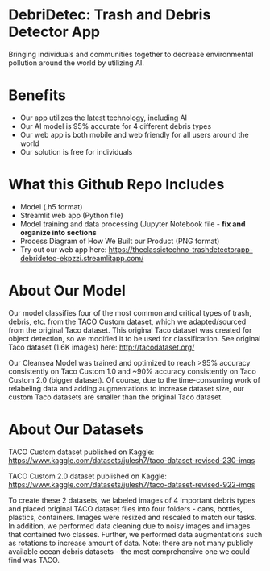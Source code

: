 # DebriDetec: Trash and Debris Detector App

Bringing individuals and communities together to decrease environmental pollution around the world by utilizing AI.

# Benefits
- Our app utilizes the latest technology, including AI <br>
- Our AI model is 95% accurate for 4 different debris types <br>
- Our web app is both mobile and web friendly for all users around the world <br>
- Our solution is free for individuals <br>

# What this Github Repo Includes
- Model (.h5 format) <br>
- Streamlit web app (Python file) <br>
- Model training and data processing (Jupyter Notebook file - <b> fix and organize into sections </b> <br>
- Process Diagram of How We Built our Product (PNG format) <br>
- Try out our web app here: https://theclassictechno-trashdetectorapp-debridetec-ekpzzi.streamlitapp.com/

# About Our Model
Our model classifies four of the most common and critical types of trash, debris, etc. from the TACO Custom dataset, which we adapted/sourced from the original Taco dataset. This original Taco dataset was created for object detection, so we modified it to be used for classification. See original Taco dataset (1.6K images) here: http://tacodataset.org/

Our Cleansea Model was trained and optimized to reach >95% accuracy consistently on Taco Custom 1.0 and ~90% accuracy consistently on Taco Custom 2.0 (bigger dataset). Of course, due to the time-consuming work of relabeling data and adding augmentations to increase dataset size, our custom Taco datasets are smaller than the original Taco dataset.

# About Our Datasets 
TACO Custom dataset published on Kaggle: https://www.kaggle.com/datasets/julesh7/taco-dataset-revised-230-imgs

TACO Custom 2.0 dataset published on Kaggle: https://www.kaggle.com/datasets/julesh7/taco-dataset-revised-922-imgs

To create these 2 datasets, we labeled images of 4 important debris types and placed original TACO dataset files into four folders - cans, bottles, plastics, containers. Images were resized and rescaled to match our tasks. In addition, we performed data cleaning due to noisy images and images that contained two classes. Further, we performed data augmentations such as rotations to increase amount of data. Note: there are not many publicly available ocean debris datasets - the most comprehensive one we could find was TACO.
